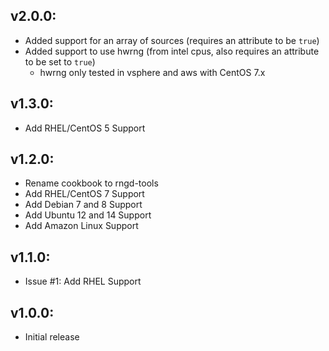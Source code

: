 ## v2.0.0:

* Added support for an array of sources (requires an attribute to be `true`)
* Added support to use hwrng (from intel cpus, also requires an attribute to be set to `true`)
   * hwrng only tested in vsphere and aws with CentOS 7.x

## v1.3.0:

* Add RHEL/CentOS 5 Support

## v1.2.0:

* Rename cookbook to rngd-tools
* Add RHEL/CentOS 7 Support
* Add Debian 7 and 8 Support
* Add Ubuntu 12 and 14 Support
* Add Amazon Linux Support

## v1.1.0:

* Issue #1: Add RHEL Support

## v1.0.0:

* Initial release
